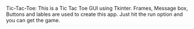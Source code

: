 Tic-Tac-Toe:
This is a Tic Tac Toe GUI using Tkinter.
Frames, Message box, Buttons and lables are used to create this app.
Just hit the run option and you can get the game.
